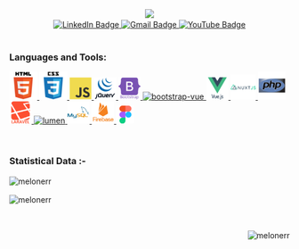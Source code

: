 

<!--
**melonerr/melonerr** is a ✨ _special_ ✨ repository because its `README.md` (this file) appears on your GitHub profile.

Here are some ideas to get you started:

- 🔭 I’m currently working on ...
- 🌱 I’m currently learning ...
- 👯 I’m looking to collaborate on ...
- 🤔 I’m looking for help with ...
- 💬 Ask me about ...
- 📫 How to reach me: ...
- 😄 Pronouns: ...
- ⚡ Fun fact: ...
-->

<div id="header" align="center">
  <img src="https://c.tenor.com/GfSX-u7VGM4AAAAC/coding.gif" width="300"/>
</div>

<div id="badges" align="center">
  <a href="https://www.linkedin.com/in/jirawat-kakeaw/" target="_blank">
    <img src="https://img.shields.io/badge/LinkedIn-blue?style=for-the-badge&logo=linkedin&logoColor=white" alt="LinkedIn Badge"/>
  </a>
  <a href="mailto:jrdream.dev@gmail.com"  target="_blank">
    <img src="https://img.shields.io/badge/Email-blue?style=for-the-badge&logo=Gmail&logoColor=white" alt="Gmail Badge"/>
  </a>
  <a href="https://www.youtube.com/channel/UC3Vgvj1uJ3fuBDDBxSY8tEw"  target="_blank">
    <img src="https://img.shields.io/badge/YouTube-red?style=for-the-badge&logo=youtube&logoColor=white" alt="YouTube Badge"/>
  </a>
</div>

<!-- <p>
  <img  align="right" src="https://c.tenor.com/GfSX-u7VGM4AAAAC/coding.gif" alt="adam-pw" />
</p> -->
<br>

<h3 align="left">Languages and Tools:</h3>
<p align="left"> 
  <a href="https://www.w3.org/html/" target="_blank" rel="noreferrer"> 
    <img src="https://raw.githubusercontent.com/devicons/devicon/master/icons/html5/html5-original-wordmark.svg" alt="html5" width="50" height="50" /> 
  </a> 
  <a href="https://www.w3schools.com/css/" target="_blank" rel="noreferrer"> 
    <img src="https://raw.githubusercontent.com/devicons/devicon/master/icons/css3/css3-original-wordmark.svg" alt="css3" width="50" height="50" /> 
  </a> 
  <a href="https://developer.mozilla.org/en-US/docs/Web/JavaScript" target="_blank" rel="noreferrer"> 
    <img src="https://raw.githubusercontent.com/devicons/devicon/master/icons/javascript/javascript-original.svg" alt="javascript" width="40" height="40" />
  </a>
  <a href="https://jquery.com/" target="_blank" rel="noreferrer">
    <img src="https://raw.githubusercontent.com/devicons/devicon/master/icons/jquery/jquery-original-wordmark.svg" alt="jquery" width="40" height="40" /> 
  </a>
  <a href="https://getbootstrap.com" target="_blank" rel="noreferrer">
    <img src="https://raw.githubusercontent.com/devicons/devicon/master/icons/bootstrap/bootstrap-plain-wordmark.svg" alt="bootstrap" width="40" height="40" /> 
  </a>
  <a href="https://bootstrap-vue.org/" target="_blank" rel="noreferrer">
    <img src="https://bootstrap-vue.org/_nuxt/icons/icon_512x512.67aef2.png" alt="bootstrap-vue" width="40" height="40" /> 
  </a>
  
  <a href="https://vuejs.org/" target="_blank" rel="noreferrer">
    <img src="https://raw.githubusercontent.com/devicons/devicon/master/icons/vuejs/vuejs-original-wordmark.svg" alt="vuejs" width="40" height="40" /> 
  </a>
  <a href="https://nuxtjs.org/" target="_blank" rel="noreferrer">
    <img src="https://raw.githubusercontent.com/devicons/devicon/master/icons/nuxtjs/nuxtjs-original-wordmark.svg" alt="nuxtjs" width="45" height="45" /> 
  </a>
  
  <a href="https://www.php.net/" target="_blank" rel="noreferrer">
    <img src="https://raw.githubusercontent.com/devicons/devicon/master/icons/php/php-original.svg" alt="php" width="50" height="50" /> 
  </a>
  <a href="https://laravel.com/" target="_blank" rel="noreferrer">
    <img src="https://raw.githubusercontent.com/devicons/devicon/master/icons/laravel/laravel-plain-wordmark.svg" alt="laravel" width="40" height="40" /> 
  </a>
  <a href="https://lumen.laravel.com/" target="_blank" rel="noreferrer">
    <img src="https://cdn.freebiesupply.com/logos/thumbs/2x/lumen-1-logo.png" alt="lumen" width="40" height="32" /> 
  </a>
  <a href="https://www.mysql.com/" target="_blank" rel="noreferrer"> 
    <img src="https://raw.githubusercontent.com/devicons/devicon/master/icons/mysql/mysql-original-wordmark.svg" alt="mysql" width="40" height="40" /> 
  </a> 
  <a href="https://firebase.google.com/" target="_blank" rel="noreferrer"> 
    <img src="https://raw.githubusercontent.com/devicons/devicon/master/icons/firebase/firebase-plain-wordmark.svg" alt="firebase" width="40" height="40" /> 
  </a> 
  <a href="https://www.figma.com/" target="_blank" rel="noreferrer"> 
    <img src="https://raw.githubusercontent.com/devicons/devicon/master/icons/figma/figma-original.svg" alt="figma"  width="32" height="32" /> 
  </a>
</p>

<br>
<div align="left">
  <h3>Statistical Data :-</h3>
  <p>
  <img align="center"
    src="https://github-readme-stats.vercel.app/api/top-langs?username=melonerr&show_icons=true&locale=en&bg_color=0d1117&text_color=ffffff&layout=compact"
    alt="melonerr" 
    bg_color=#808080/>
  </p>
</div>
<div align="left">
  <p>
    <img align="center" src="https://github-readme-stats.vercel.app/api?username=melonerr&show_icons=true&locale=en&bg_color=0d1117&text_color=ffffff&repo=convoychat"
    alt="melonerr" />
  </p>
</div>

<br>
<p align="right">
  <img align="center" src="https://github-readme-streak-stats.herokuapp.com/?user=melonerr&theme=dark&background=0d1117&date_format=M%20j%5B%2C%20Y%5D" alt="melonerr" />
</p>

